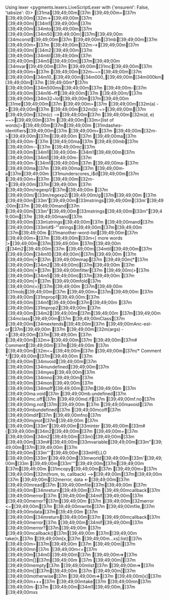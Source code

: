 Using lexer <pygments.lexers.LiveScriptLexer with {'ensurenl': False, 'tabsize': 0}>
[31ma[39;49;00m[37m [39;49;00m=[37m [39;49;00m[32m->[39;49;00m[37m [39;49;00m[[34m1[39;49;00m[37m [39;49;00m[34mto[39;49;00m[37m [39;49;00m[34m50[39;49;00m][37m[39;49;00m
[34mconst[39;49;00m[37m [39;49;00m[31mb[39;49;00m[37m [39;49;00m=[37m [39;49;00m[32m-->[39;49;00m[37m [39;49;00m[[34m2[39;49;00m[37m [39;49;00m[34mtil[39;49;00m[37m [39;49;00m[34m5[39;49;00m][37m[39;49;00m
[34mvar[39;49;00m[37m [39;49;00m[31mc[39;49;00m[37m [39;49;00m=[37m [39;49;00m[32m~~>[39;49;00m[37m [39;49;00m[34m10_[39;49;00m[34m000_[39;49;00m[34m000km[39;49;00m[37m [39;49;00m*[37m [39;49;00m[34m500ms[39;49;00m[37m [39;49;00m-[37m [39;49;00m[34m16~ff[39;49;00m[37m [39;49;00m/[37m [39;49;00m[34m32~lol[39;49;00m[37m[39;49;00m
[31me[39;49;00m[37m [39;49;00m=[37m [39;49;00m[32m(a) ->[39;49;00m[37m [39;49;00m[32m(b) ~>[39;49;00m[37m [39;49;00m[32m(c) -->[39;49;00m[37m [39;49;00m[32m(d, e) ~~>[39;49;00m[37m [39;49;00m[33m<[list of words]>[39;49;00m[37m[39;49;00m
[31mdashes-identifiers[39;49;00m[37m [39;49;00m=[37m [39;49;00m[32m->[39;49;00m[37m[39;49;00m
[37m  [39;49;00ma[37m [39;49;00m-[37m [39;49;00ma[37m [39;49;00mb[37m [39;49;00m--[37m [39;49;00mc[37m [39;49;00m[34m1[39;49;00m-[34m1[39;49;00m[37m [39;49;00m[34m1[39;49;00m-[37m [39;49;00m-[34m1[39;49;00m[37m [39;49;00ma-[37m [39;49;00ma[37m [39;49;00ma[37m [39;49;00m-a[37m[39;49;00m
[31munderscores_i$d[39;49;00m[37m [39;49;00m=[37m [39;49;00m[32m->[39;49;00m[37m[39;49;00m
[37m  [39;49;00m/regexp1/[37m[39;49;00m
[37m  [39;49;00m/[33m/regexp2/[39;49;00m/g[37m[39;49;00m
[37m  [39;49;00m[33m'[39;49;00m[33mstrings[39;49;00m[33m'[39;49;00m[37m [39;49;00mand[37m [39;49;00m[33m"[39;49;00m[33mstrings[39;49;00m[33m"[39;49;00m[37m [39;49;00mand[37m [39;49;00m[33m\strings[39;49;00m[37m [39;49;00mand[37m [39;49;00m[33m\#$-"\'strings[39;49;00m[37m[39;49;00m
[37m[39;49;00m
[31manother-word-list[39;49;00m[37m [39;49;00m=[37m [39;49;00m[33m<[ more words ]>[39;49;00m[37m[39;49;00m
[37m[39;49;00m
[[34m2[39;49;00m[37m [39;49;00m[34mtil[39;49;00m[37m [39;49;00m[34m10[39;49;00m][37m[39;49;00m
[37m  [39;49;00m|>[37m [39;49;00mmap[37m [39;49;00m(*[37m [39;49;00m[34m2[39;49;00m)[37m[39;49;00m
[37m  [39;49;00m|>[37m [39;49;00mfilter[37m [39;49;00m(>[37m [39;49;00m[34m5[39;49;00m)[37m[39;49;00m
[37m  [39;49;00m|>[37m [39;49;00mfold[37m [39;49;00m(+)[37m[39;49;00m
[37m[39;49;00m
[31mobj[39;49;00m[37m [39;49;00m=[37m[39;49;00m
[37m  [39;49;00m[31mprop1[39;49;00m:[37m [39;49;00m[34m1[39;49;00m[37m[39;49;00m
[37m  [39;49;00m[31mprop2[39;49;00m:[37m [39;49;00m[34m2[39;49;00m[37m[39;49;00m
[37m[39;49;00m
[34mclass[39;49;00m[37m [39;49;00mClass[37m [39;49;00m[34mextends[39;49;00m[37m [39;49;00mAnc-est-or[37m[39;49;00m
[37m  [39;49;00m[32m(args) ->[39;49;00m[37m[39;49;00m
[37m    [39;49;00m[32m<-[39;49;00m[37m [39;49;00m[37m# Comment[39;49;00m[37m[39;49;00m
[37m    [39;49;00m[32m<~[39;49;00m[37m [39;49;00m[37m/* Comment */[39;49;00m[37m[39;49;00m
[37m    [39;49;00m[34mvoid[39;49;00m[37m [39;49;00m[34mundefined[39;49;00m[37m [39;49;00m[34myes[39;49;00m[37m [39;49;00m[34mno[39;49;00m[37m [39;49;00m[34mon[39;49;00m[37m [39;49;00m[34moff[39;49;00m[37m[39;49;00m
[37m    [39;49;00ma.void[37m [39;49;00mb.undefined[37m [39;49;00mc.off[37m [39;49;00md.if[37m [39;49;00mf.no[37m [39;49;00mg.not[37m[39;49;00m
[37m    [39;49;00mavoid[37m [39;49;00mbundefined[37m [39;49;00mcoff[37m [39;49;00mdif[37m [39;49;00mfno[37m [39;49;00mgnot[37m[39;49;00m
[37m    [39;49;00m[33m"[39;49;00m[33minter [39;49;00m[33m#{[39;49;00m[34m2[39;49;00m[37m [39;49;00m+[37m [39;49;00m[34m2[39;49;00m[33m}[39;49;00m[33m [39;49;00m[33m#[39;49;00m[33mvariable[39;49;00m[33m"[39;49;00m[37m[39;49;00m
[37m    [39;49;00m[33m'''[39;49;00m[33mHELLO [39;49;00m[33m'[39;49;00m[33mworld[39;49;00m[33m'[39;49;00m[33m [39;49;00m[33m'''[39;49;00m[37m[39;49;00m
[37m[39;49;00m
[31mcopy[39;49;00m[37m [39;49;00m=[37m [39;49;00m[32m(from, to, callback) -->[39;49;00m[37m[39;49;00m
[37m  [39;49;00m[32merror, data <-[39;49;00m[37m [39;49;00mread[37m [39;49;00mfile[37m[39;49;00m
[37m  [39;49;00m[34mreturn[39;49;00m[37m [39;49;00mcallback[37m [39;49;00merror[37m [39;49;00m[34mif[39;49;00m[37m [39;49;00merror?[37m[39;49;00m
[37m  [39;49;00m[32merror <~[39;49;00m[37m [39;49;00mwrite[37m [39;49;00mfile,[37m [39;49;00mdata[37m[39;49;00m
[37m  [39;49;00m[34mreturn[39;49;00m[37m [39;49;00mcallback[37m [39;49;00merror[37m [39;49;00m[34mif[39;49;00m[37m [39;49;00merror?[37m[39;49;00m
[37m  [39;49;00mcallback()[37m[39;49;00m
[37m[39;49;00m
take(n,[37m [39;49;00m[x,[37m [39;49;00m...xs]:list)[37m [39;49;00m=[37m[39;49;00m
[37m  [39;49;00m|[37m [39;49;00mn[37m [39;49;00m<=[37m [39;49;00m[34m0[39;49;00m[37m     [39;49;00m=>[37m [39;49;00m[][37m[39;49;00m
[37m  [39;49;00m|[37m [39;49;00mempty[37m [39;49;00mlist[37m [39;49;00m=>[37m [39;49;00m[][37m[39;49;00m
[37m  [39;49;00m|[37m [39;49;00motherwise[37m  [39;49;00m=>[37m [39;49;00m[x][37m [39;49;00m+++[37m [39;49;00mtake[37m [39;49;00mn[37m [39;49;00m-[37m [39;49;00m[34m1[39;49;00m,[37m [39;49;00mxs
